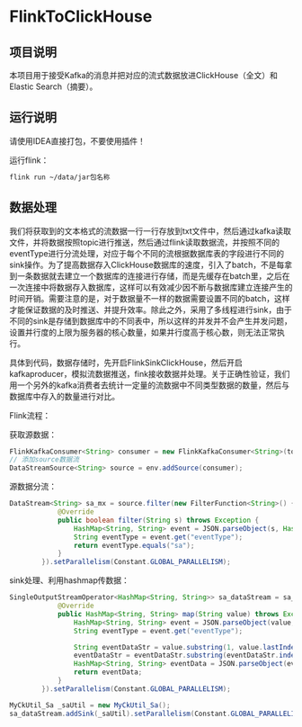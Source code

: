 # FlinkToClickHouse

## 项目说明

本项目用于接受Kafka的消息并把对应的流式数据放进ClickHouse（全文）和Elastic Search（摘要）。

## 运行说明

请使用IDEA直接打包，不要使用插件！

运行flink：

```bash
flink run ~/data/jar包名称
```

## 数据处理

​	我们将获取到的文本格式的流数据一行一行存放到txt文件中，然后通过kafka读取文件，并将数据按照topic进行推送，然后通过flink读取数据流，并按照不同的eventType进行分流处理，对应于每个不同的流根据数据库表的字段进行不同的sink操作。为了提高数据存入ClickHouse数据库的速度，引入了batch，不是每拿到一条数据就去建立一个数据库的连接进行存储，而是先缓存在batch里，之后在一次连接中将数据存入数据库，这样可以有效减少因不断与数据库建立连接产生的时间开销。需要注意的是，对于数据量不一样的数据需要设置不同的batch，这样才能保证数据的及时推送、并提升效率。除此之外，采用了多线程进行sink，由于不同的sink是存储到数据库中的不同表中，所以这样的并发并不会产生并发问题，设置并行度的上限为服务器的核心数量，如果并行度高于核心数，则无法正常执行。

​	具体到代码，数据存储时，先开启FlinkSinkClickHouse，然后开启kafkaproducer，模拟流数据推送，fink接收数据并处理。关于正确性验证，我们用一个另外的kafka消费者去统计一定量的流数据中不同类型数据的数量，然后与数据库中存入的数量进行对比。

Flink流程：

获取源数据：

```java
FlinkKafkaConsumer<String> consumer = new FlinkKafkaConsumer<String>(topic, new SimpleStringSchema(), props);
// 添加source数据流
DataStreamSource<String> source = env.addSource(consumer);
```

源数据分流：

```java
DataStream<String> sa_mx = source.filter(new FilterFunction<String>() {
            @Override
            public boolean filter(String s) throws Exception {
                HashMap<String, String> event = JSON.parseObject(s, HashMap.class);
                String eventType = event.get("eventType");
                return eventType.equals("sa");
            }
        }).setParallelism(Constant.GLOBAL_PARALLELISM);
```

sink处理、利用hashmap传数据：

```java
SingleOutputStreamOperator<HashMap<String, String>> sa_dataStream = sa_mx.map(new MapFunction<String, HashMap<String, String>>() {
            @Override
            public HashMap<String, String> map(String value) throws Exception {
                HashMap<String, String> event = JSON.parseObject(value, HashMap.class);
                String eventType = event.get("eventType");

                String eventDataStr = value.substring(1, value.lastIndexOf("}"));
                eventDataStr = eventDataStr.substring(eventDataStr.indexOf("{"));
                HashMap<String, String> eventData = JSON.parseObject(eventDataStr, HashMap.class);
                return eventData;
            }
        }).setParallelism(Constant.GLOBAL_PARALLELISM);

MyCkUtil_Sa _saUtil = new MyCkUtil_Sa();
sa_dataStream.addSink(_saUtil).setParallelism(Constant.GLOBAL_PARALLELISM);
```

